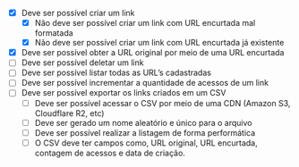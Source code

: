 - [X]  Deve ser possível criar um link
    - [X]  Não deve ser possível criar um link com URL encurtada mal formatada
    - [X]  Não deve ser possível criar um link com URL encurtada já existente
- [X]  Deve ser possível obter a URL original por meio de uma URL encurtada
- [ ]  Deve ser possível deletar um link
- [ ]  Deve ser possível listar todas as URL’s cadastradas
- [ ]  Deve ser possível incrementar a quantidade de acessos de um link
- [ ]  Deve ser possível exportar os links criados em um CSV
    - [ ]  Deve ser possível acessar o CSV por meio de uma CDN (Amazon S3, Cloudflare R2, etc)
    - [ ]  Deve ser gerado um nome aleatório e único para o arquivo
    - [ ]  Deve ser possível realizar a listagem de forma performática
    - [ ]  O CSV deve ter campos como, URL original, URL encurtada, contagem de acessos e data de criação.